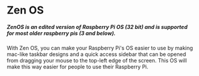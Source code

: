 # Zen OS
##### ZenOS is an edited version of Raspberry Pi OS (32 bit) and is supported for most older raspberry pis (3 and below).
With Zen OS, you can make your Raspberry Pi's OS easier to use by making mac-like taskbar designs and a quick access sidebar that can be opened from dragging your mouse to the top-left edge of the screen. This OS will make this way easier for people to use their Raspberry Pi.
